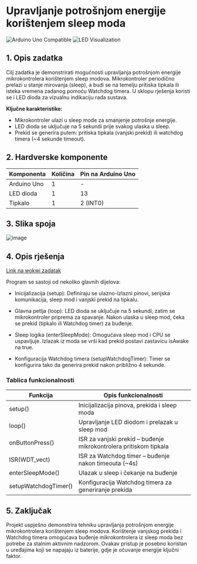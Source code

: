 # Upravljanje potrošnjom energije korištenjem sleep moda

![Arduino Uno Compatible](https://img.shields.io/badge/Platform-Arduino_Uno-blue)
![LED Visualization](<https://img.shields.io/badge/Visualization-1_LED_(RGB)-yellowgreen>)

## 1. Opis zadatka

Cilj zadatka je demonstrirati mogućnosti upravljanja potrošnjom energije mikrokontrolera korištenjem sleep modova. Mikrokontroler periodično prelazi u stanje mirovanja (sleep), a budi se na temelju pritiska tipkala ili isteka vremena zadanog pomoću Watchdog timera. U sklopu rješenja koristi se i LED dioda za vizualnu indikaciju rada sustava.

**Ključne karakteristike:**

- Mikrokontroler ulazi u sleep mode za smanjenje potrošnje energije.
- LED dioda se uključuje na 5 sekundi prije svakog ulaska u sleep.
- Prekid se generira putem: pritiska tipkala (vanjski prekid) ili watchdog timera (~4 sekunde timeout).

## 2. Hardverske komponente

| Komponenta        | Količina | Pin na Arduino Uno  |
| ----------------- | -------- | ------------------- |
| Arduino Uno       | 1        | -                   |
| LED dioda         | 1        | 13                  |
| Tipkalo           | 1        | 2 (INT0)            |

## 3. Slika spoja

![image](https://github.com/user-attachments/assets/cbc8b167-b224-4565-aac8-b7156ac4e064)


## 4. Opis rješenja

[Link na wokwi zadatak](https://wokwi.com/projects/427690850175983617)

Program se sastoji od nekoliko glavnih dijelova:

- Inicijalizacija (setup): Definiraju se ulazno-izlazni pinovi, serijska komunikacija, sleep mod i vanjski prekid na tipkalu.

- Glavna petlja (loop): LED dioda se uključuje na 5 sekundi, zatim se mikrokontroler priprema za spavanje. Nakon ulaska u sleep mod, čeka se prekid (tipkalo ili Watchdog timer) za buđenje.

- Sleep logika (enterSleepMode): Omogućava sleep mod i CPU se uspavljuje. Izlazak iz moda se vrši kad prekid postavi zastavicu isAwake na true.

- Konfiguracija Watchdog timera (setupWatchdogTimer): Timer se konfigurira tako da generira prekid nakon približno 4 sekunde.

### Tablica funkcionalnosti

| Funkcija             | Opis funkcionalnosti                                              |
| -------------------- | ----------------------------------------------------------------- |
| setup()              | Inicijalizacija pinova, prekida i sleep moda                      |
| loop()               | Upravljanje LED diodom i prelazak u sleep mod                     |
| onButtonPress()      | ISR za vanjski prekid – buđenje mikrokontrolera pritiskom tipkala |
| ISR(WDT_vect)        | ISR za Watchdog timer – buđenje nakon timeouta (~4s)              |
| enterSleepMode()     | Ulazak u sleep i čekanje na buđenje                               |
| setupWatchdogTimer() | Konfiguracija Watchdog timera za generiranje prekida              |

## 5. Zaključak

Projekt uspješno demonstrira tehniku upravljanja potrošnjom energije mikrokontrolera korištenjem sleep modova. Korištenje vanjskog prekida i Watchdog timera omogućava buđenje mikrokontrolera iz sleep moda bez potrebe za stalnim aktivnim nadzorom. Ovakav pristup je posebno koristan u uređajima koji se napajaju iz baterije, gdje je očuvanje energije ključni faktor.
